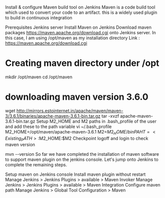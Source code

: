 Install & configure Maven build tool on Jenkins
Maven is a code build tool which used to convert your code to an artifact. this is a widely used plugin to build in continuous integration

Prerequisites
Jenkins server
Install Maven on Jenkins
Download maven packages https://maven.apache.org/download.cgi onto Jenkins server. In this case, I am using /opt/maven as my installation directory
Link : https://maven.apache.org/download.cgi
 # Creating maven directory under /opt
 mkdir /opt/maven
 cd /opt/maven
 # downloading maven version 3.6.0
 wget http://mirrors.estointernet.in/apache/maven/maven-3/3.6.1/binaries/apache-maven-3.6.1-bin.tar.gz
 tar -xvzf apache-maven-3.6.1-bin.tar.gz
Setup M2_HOME and M2 paths in .bash_profile of the user and add these to the path variable
vi ~/.bash_profile
M2_HOME=/opt/maven/apache-maven-3.6.1
M2=$M2_HOME/bin
PAHT=<Existing_PATH>:$M2_HOME:$M2
Checkpoint
logoff and login to check maven version

mvn --version
So far we have completed the installation of maven software to support maven plugin on the jenkins console. Let's jump onto Jenkins to complete the remaining steps.

Setup maven on Jenkins console
Install maven plugin without restart
Manage Jenkins > Jenkins Plugins > available > Maven Invoker
Manage Jenkins > Jenkins Plugins > available > Maven Integration
Configure maven path
Manage Jenkins > Global Tool Configuration > Maven
